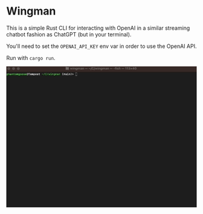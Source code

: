 # Wingman

This is a simple Rust CLI for interacting with OpenAI in a similar streaming chatbot fashion as ChatGPT (but in your
terminal).

You'll need to set the `OPENAI_API_KEY` env var in order to use the OpenAI API.

Run with `cargo run`.

![A gif showing a demo of the CLI](./demo.gif)
